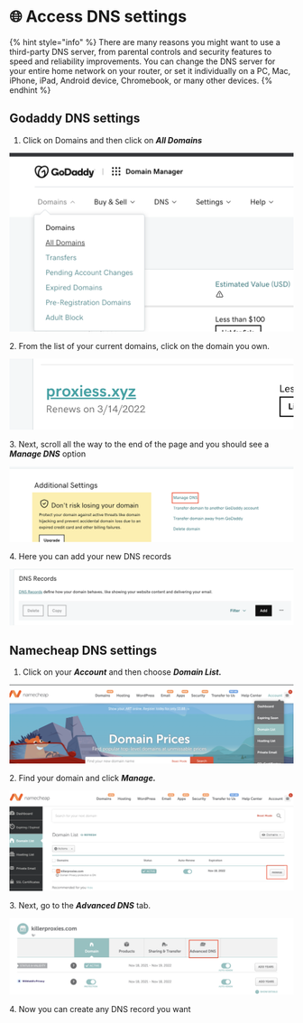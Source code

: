 # 🌐 Access DNS settings

{% hint style="info" %}
There are many reasons you might want to use a third-party DNS server, from parental controls and security features to speed and reliability improvements. You can change the DNS server for your entire home network on your router, or set it individually on a PC, Mac, iPhone, iPad, Android device, Chromebook, or many other devices.
{% endhint %}

## Godaddy DNS settings

1. Click on Domains and then click on _**All Domains**_

![](<../.gitbook/assets/image (17).png>)

2\. From the list of your current domains, click on the domain you own.

![](<../.gitbook/assets/image (9).png>)

3\. Next, scroll all the way to the end of the page and you should see a _**Manage DNS**_ option

![](<../.gitbook/assets/image (2).png>)

4\. Here you can add your new DNS records

![](<../.gitbook/assets/image (10).png>)

## Namecheap DNS settings

1. Click on your _**Account**_ and then choose _**Domain List.**_

![](../.gitbook/assets/image.png)

2\. Find your domain and click _**Manage.**_

![](<../.gitbook/assets/image (16).png>)

3\. Next, go to the _**Advanced DNS**_ tab.

![](<../.gitbook/assets/image (1).png>)

4\. Now you can create any DNS record you want
